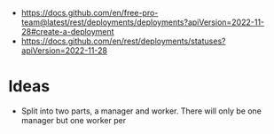 - https://docs.github.com/en/free-pro-team@latest/rest/deployments/deployments?apiVersion=2022-11-28#create-a-deployment
- https://docs.github.com/en/rest/deployments/statuses?apiVersion=2022-11-28

# Ideas

- Split into two parts, a manager and worker. There will only be one manager but one worker per
